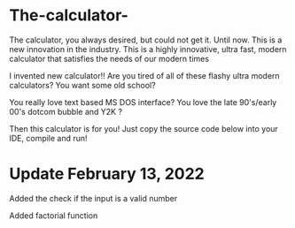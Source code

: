 # The-calculator-
The calculator, you always desired, but could not get it. Until now. This is a new innovation in the industry. This is a highly innovative, ultra fast, modern calculator that satisfies the needs of our modern times

I invented new calculator!! Are you tired of all of these flashy ultra modern calculators? You want some old school? 

You really love text based MS DOS interface? You love the late 90's/early 00's dotcom bubble and Y2K ? 

Then this calculator is for you! Just copy the source code below into your IDE, compile and run!

# Update February 13, 2022
Added the check if the input is a valid number

Added factorial function

